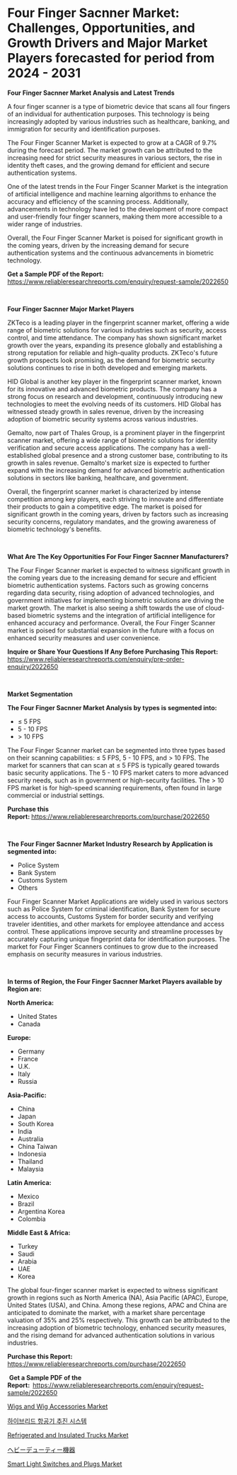 <p><h1>Four Finger Sacnner Market: Challenges, Opportunities, and Growth Drivers and Major Market Players forecasted for period from 2024 - 2031</h1></p><p><strong>Four Finger Sacnner Market Analysis and Latest Trends</strong></p>
<p><p>A four finger scanner is a type of biometric device that scans all four fingers of an individual for authentication purposes. This technology is being increasingly adopted by various industries such as healthcare, banking, and immigration for security and identification purposes.</p><p>The Four Finger Scanner Market is expected to grow at a CAGR of 9.7% during the forecast period. The market growth can be attributed to the increasing need for strict security measures in various sectors, the rise in identity theft cases, and the growing demand for efficient and secure authentication systems.</p><p>One of the latest trends in the Four Finger Scanner Market is the integration of artificial intelligence and machine learning algorithms to enhance the accuracy and efficiency of the scanning process. Additionally, advancements in technology have led to the development of more compact and user-friendly four finger scanners, making them more accessible to a wider range of industries.</p><p>Overall, the Four Finger Scanner Market is poised for significant growth in the coming years, driven by the increasing demand for secure authentication systems and the continuous advancements in biometric technology.</p></p>
<p><strong>Get a Sample PDF of the Report:&nbsp;</strong> <a href="https://www.reliableresearchreports.com/enquiry/request-sample/2022650">https://www.reliableresearchreports.com/enquiry/request-sample/2022650</a></p>
<p>&nbsp;</p>
<p><strong>Four Finger Sacnner Major Market Players</strong></p>
<p><p>ZKTeco is a leading player in the fingerprint scanner market, offering a wide range of biometric solutions for various industries such as security, access control, and time attendance. The company has shown significant market growth over the years, expanding its presence globally and establishing a strong reputation for reliable and high-quality products. ZKTeco's future growth prospects look promising, as the demand for biometric security solutions continues to rise in both developed and emerging markets.</p><p>HID Global is another key player in the fingerprint scanner market, known for its innovative and advanced biometric products. The company has a strong focus on research and development, continuously introducing new technologies to meet the evolving needs of its customers. HID Global has witnessed steady growth in sales revenue, driven by the increasing adoption of biometric security systems across various industries.</p><p>Gemalto, now part of Thales Group, is a prominent player in the fingerprint scanner market, offering a wide range of biometric solutions for identity verification and secure access applications. The company has a well-established global presence and a strong customer base, contributing to its growth in sales revenue. Gemalto's market size is expected to further expand with the increasing demand for advanced biometric authentication solutions in sectors like banking, healthcare, and government.</p><p>Overall, the fingerprint scanner market is characterized by intense competition among key players, each striving to innovate and differentiate their products to gain a competitive edge. The market is poised for significant growth in the coming years, driven by factors such as increasing security concerns, regulatory mandates, and the growing awareness of biometric technology's benefits.</p></p>
<p>&nbsp;</p>
<p><strong>What Are The Key Opportunities For Four Finger Sacnner Manufacturers?</strong></p>
<p><p>The Four Finger Scanner market is expected to witness significant growth in the coming years due to the increasing demand for secure and efficient biometric authentication systems. Factors such as growing concerns regarding data security, rising adoption of advanced technologies, and government initiatives for implementing biometric solutions are driving the market growth. The market is also seeing a shift towards the use of cloud-based biometric systems and the integration of artificial intelligence for enhanced accuracy and performance. Overall, the Four Finger Scanner market is poised for substantial expansion in the future with a focus on enhanced security measures and user convenience.</p></p>
<p><strong>Inquire or Share Your Questions If Any Before Purchasing This Report:</strong> <a href="https://www.reliableresearchreports.com/enquiry/pre-order-enquiry/2022650">https://www.reliableresearchreports.com/enquiry/pre-order-enquiry/2022650</a></p>
<p>&nbsp;</p>
<p><strong>Market Segmentation</strong></p>
<p><strong>The Four Finger Sacnner Market Analysis by types is segmented into:</strong></p>
<p><ul><li>≤ 5 FPS</li><li>5 - 10 FPS</li><li>> 10 FPS</li></ul></p>
<p><p>The Four Finger Scanner market can be segmented into three types based on their scanning capabilities: ≤ 5 FPS, 5 - 10 FPS, and > 10 FPS. The market for scanners that can scan at ≤ 5 FPS is typically geared towards basic security applications. The 5 - 10 FPS market caters to more advanced security needs, such as in government or high-security facilities. The > 10 FPS market is for high-speed scanning requirements, often found in large commercial or industrial settings.</p></p>
<p><strong>Purchase this Report:&nbsp;</strong><a href="https://www.reliableresearchreports.com/purchase/2022650">https://www.reliableresearchreports.com/purchase/2022650</a></p>
<p>&nbsp;</p>
<p><strong>The Four Finger Sacnner Market Industry Research by Application is segmented into:</strong></p>
<p><ul><li>Police System</li><li>Bank System</li><li>Customs System</li><li>Others</li></ul></p>
<p><p>Four Finger Scanner Market Applications are widely used in various sectors such as Police System for criminal identification, Bank System for secure access to accounts, Customs System for border security and verifying traveler identities, and other markets for employee attendance and access control. These applications improve security and streamline processes by accurately capturing unique fingerprint data for identification purposes. The market for Four Finger Scanners continues to grow due to the increased emphasis on security measures in various industries.</p></p>
<p>&nbsp;</p>
<p><strong>In terms of Region, the Four Finger Sacnner Market Players available by Region are:</strong></p>
<p>
    <p> <strong> North America: </strong>
        <ul>
            <li>United States</li>
            <li>Canada</li>
        </ul>
        </p> 
    <p> <strong> Europe: </strong>
        <ul>
            <li>Germany</li>
            <li>France</li>
            <li>U.K.</li>
            <li>Italy</li>
            <li>Russia</li>
        </ul>
        </p> 
    <p> <strong> Asia-Pacific: </strong>
        <ul>
            <li>China</li>
            <li>Japan</li>
            <li>South Korea</li>
            <li>India</li>
            <li>Australia</li>
            <li>China Taiwan</li>
            <li>Indonesia</li>
            <li>Thailand</li>
            <li>Malaysia</li>
        </ul>
        </p> 
    <p> <strong> Latin America: </strong>
        <ul>
            <li>Mexico</li>
            <li>Brazil</li>
            <li>Argentina Korea</li>
            <li>Colombia</li>
        </ul>
        </p> 
    <p> <strong> Middle East & Africa: </strong>
        <ul>
            <li>Turkey</li>
            <li>Saudi</li>
            <li>Arabia</li>
            <li>UAE</li>
            <li>Korea</li>
        </ul>
    </p>
    </p>
<p><p>The global four-finger scanner market is expected to witness significant growth in regions such as North America (NA), Asia Pacific (APAC), Europe, United States (USA), and China. Among these regions, APAC and China are anticipated to dominate the market, with a market share percentage valuation of 35% and 25% respectively. This growth can be attributed to the increasing adoption of biometric technology, enhanced security measures, and the rising demand for advanced authentication solutions in various industries.</p></p>
<p><strong>Purchase this Report: </strong><a href="https://www.reliableresearchreports.com/purchase/2022650">https://www.reliableresearchreports.com/purchase/2022650</a></p>
<p>&nbsp;<strong>Get a Sample PDF of the Report:&nbsp;&nbsp;</strong><a href="https://www.reliableresearchreports.com/enquiry/request-sample/2022650">https://www.reliableresearchreports.com/enquiry/request-sample/2022650</a></p>
<p><strong></strong></p>
<p><p><a href="https://view.publitas.com/reportprime-1/wigs-and-wig-accessories-market-size-growth-and-forecast-from-2024-2031/">Wigs and Wig Accessories Market</a></p><p><a href="https://medium.com/@bkszjgzqq1851/%ED%95%98%EC%9D%B4%EB%B8%8C%EB%A6%AC%EB%93%9C-%ED%95%AD%EA%B3%B5%EA%B8%B0-%EB%B0%B0%EA%B8%B0-%EC%8B%9C%EC%8A%A4%ED%85%9C-%EC%8B%9C%EC%9E%A5-%EC%8B%9C%EC%9E%A5-cagr-%EC%8B%9C%EC%9E%A5-%EB%8F%99%ED%96%A5-%EB%B0%8F-%EC%84%B1%EC%9E%A5-%EC%A0%84%EB%9E%B5%EC%97%90-%EB%8C%80%ED%95%9C-%ED%86%B5%EC%B0%B0%EB%A0%A5-2dfd95413c49">하이브리드 항공기 추진 시스템</a></p><p><a href="https://extreme-scabiosa-c81.notion.site/Refrigerated-and-Insulated-Trucks-Market-Offer-Valuable-Insights-into-Market-Size-Market-Share-Mar-c55fdb22bde9453ba22ac0cd23441e9f">Refrigerated and Insulated Trucks Market</a></p><p><a href="https://medium.com/@cheryledianeweber9eti23wjw9/%E9%87%8D%E5%BD%B9%E6%A9%9F%E5%99%A8%E5%B8%82%E5%A0%B4-%E5%B8%82%E5%A0%B4%E3%82%B7%E3%82%A7%E3%82%A2-%E5%B8%82%E5%A0%B4%E5%8B%95%E5%90%91-%E3%81%8A%E3%82%88%E3%81%B3%E5%B0%86%E6%9D%A5%E3%81%AE%E6%88%90%E9%95%B7%E3%82%92%E6%8E%A2%E3%82%8B-93537ed5a58f">ヘビーデューティー機器</a></p><p><a href="https://view.publitas.com/reportprime-1/insights-into-smart-light-switches-and-plugs-market-size-analysing-market-share-trends-and-growth-from-2024-to-2031/">Smart Light Switches and Plugs Market</a></p></p>